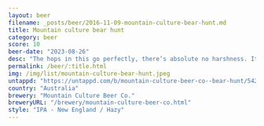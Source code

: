 ```yaml
---
layout: beer
filename: _posts/beer/2016-11-09-mountain-culture-bear-hunt.md
title: Mountain culture bear hunt
category: beer
score: 10
beer-date: "2023-08-26"
desc: "The hops in this go perfectly, there’s absolute no harshness. It’s just a glass of peach"
permalink: /beer/:title.html
img: /img/list/mountain-culture-bear-hunt.jpeg
untappd: "https://untappd.com/b/mountain-culture-beer-co--bear-hunt/5425340"
country: "Australia"
brewery: "Mountain Culture Beer Co."
breweryURL: "/brewery/mountain-culture-beer-co.html"
style: "IPA - New England / Hazy"
---
```

